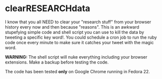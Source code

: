 # clearRESEARCHdata
I know that you all NEED to clear your "research stuff" from your browser history every now and then because "reasons". This is an awkward stupefying simple code and shell script you can use to kill the data by tweeting a specific key word!. You could schedule a cron job to run the ruby code once every minute to make sure it catches your tweet with the magic word.

<b>WARNING:</b> The shell script will nuke everything including your browser extensions. Make a backup before testing the code.

The code has been tested <b>only</b> on Google Chrome running in Fedora 22.
